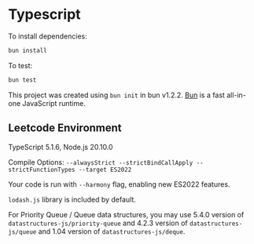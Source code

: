 # Typescript

To install dependencies:

```bash
bun install
```

To test:

```bash
bun test
```

This project was created using `bun init` in bun v1.2.2. [Bun](https://bun.sh) is a fast all-in-one JavaScript runtime.

## Leetcode Environment

TypeScript 5.1.6, Node.js 20.10.0

Compile Options: `--alwaysStrict --strictBindCallApply --strictFunctionTypes --target ES2022`

Your code is run with `--harmony` flag, enabling new ES2022 features.

`lodash.js` library is included by default.

For Priority Queue / Queue data structures, you may use 5.4.0 version of `datastructures-js/priority-queue` and 4.2.3 version of `datastructures-js/queue` and 1.04 version of `datastructures-js/deque`.
